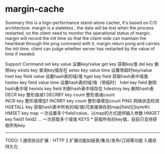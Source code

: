 # margin-cache
Summary
this is a hign-performance stand-alone cacher, it's based on C/S architecture.
margin is a stateless , the data will be lost when the process restarted, so the client need to monitor the operational status of margin.
margin will record the init time so that the client-side can maintain the heartbeat through the ping command with it, margin return pong and carries the init time.
client can judge whether server has restarted by the value of time if needed.

Support Command
set key value                                             设置key/value
get key                                                   获取key值
del key                                                   删除key
exists key                                                查询key值存在
setex key value time                                      设置带超时key/value
hset key field value                                      设置hash表的域/值
hget key field                                            获取hash表中域值
hsetex  key field value time                              设置hash表的域/值（带超时）
hdel key field                                            删除hash表中域
hexists key field                                         判断hash表中域存在
hdestroy key                                              删除hash表
DECR key 						  整形值减1
DECRBY key count					  整形值减count				
INCR   key 						  整形值增加1
INCRBY  key count					  整形值增加count
PING							  网络状态检测
HGETALL key						  获取hash表中所有的域/值(可直接保存到map[field][]byte中)
HMSET key map						  一次设置多个field/value，以map的方式提供输入参数
HMGET key field1 field2 ...				  一次获取多个域值
KEYS *      						  获取所有的key值，目前只支持获取所有key

----------------------------------------------------
TODO:
1.通信协议扩展：HTTP
2.扩展功能如链表/集合/发布/订阅等功能
3.缓存持久化

